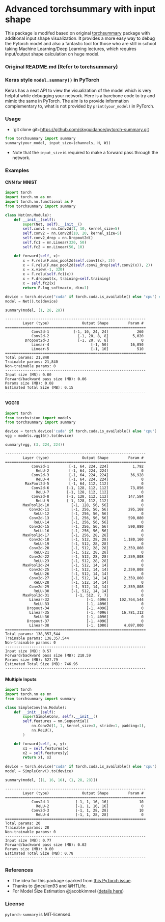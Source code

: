 # Advanced torchsummary with input shape
This package is modifed based on original [torchsummary](https://github.com/sksq96/pytorch-summary) package with additional input shape visualization. It provides a more easy way to debug the Pytorch model and also a fantastic tool for those who are still in school taking Machine Learning/Deep Learning lectures, which requires input/output shape calculation on huge model.


### Original README.md (Refer to [torchsummary](https://github.com/sksq96/pytorch-summary))
### Keras style `model.summary()` in PyTorch

Keras has a neat API to view the visualization of the model which is very helpful while debugging your network. Here is a barebone code to try and mimic the same in PyTorch. The aim is to provide information complementary to, what is not provided by `print(your_model)` in PyTorch.

### Usage

- `git clone git+https://github.com/skyguidance/pytorch-summary.git

```python
from torchsummary import summary
summary(your_model, input_size=(channels, H, W))
```

- Note that the `input_size` is required to make a forward pass through the network.

### Examples

#### CNN for MNIST


```python
import torch
import torch.nn as nn
import torch.nn.functional as F
from torchsummary import summary

class Net(nn.Module):
    def __init__(self):
        super(Net, self).__init__()
        self.conv1 = nn.Conv2d(1, 10, kernel_size=5)
        self.conv2 = nn.Conv2d(10, 20, kernel_size=5)
        self.conv2_drop = nn.Dropout2d()
        self.fc1 = nn.Linear(320, 50)
        self.fc2 = nn.Linear(50, 10)

    def forward(self, x):
        x = F.relu(F.max_pool2d(self.conv1(x), 2))
        x = F.relu(F.max_pool2d(self.conv2_drop(self.conv2(x)), 2))
        x = x.view(-1, 320)
        x = F.relu(self.fc1(x))
        x = F.dropout(x, training=self.training)
        x = self.fc2(x)
        return F.log_softmax(x, dim=1)

device = torch.device("cuda" if torch.cuda.is_available() else "cpu") # PyTorch v0.4.0
model = Net().to(device)

summary(model, (1, 28, 28))
```


```
----------------------------------------------------------------
        Layer (type)               Output Shape         Param #
================================================================
            Conv2d-1           [-1, 10, 24, 24]             260
            Conv2d-2             [-1, 20, 8, 8]           5,020
         Dropout2d-3             [-1, 20, 8, 8]               0
            Linear-4                   [-1, 50]          16,050
            Linear-5                   [-1, 10]             510
================================================================
Total params: 21,840
Trainable params: 21,840
Non-trainable params: 0
----------------------------------------------------------------
Input size (MB): 0.00
Forward/backward pass size (MB): 0.06
Params size (MB): 0.08
Estimated Total Size (MB): 0.15
----------------------------------------------------------------
```


#### VGG16


```python
import torch
from torchvision import models
from torchsummary import summary

device = torch.device('cuda' if torch.cuda.is_available() else 'cpu')
vgg = models.vgg16().to(device)

summary(vgg, (3, 224, 224))
```


```
----------------------------------------------------------------
        Layer (type)               Output Shape         Param #
================================================================
            Conv2d-1         [-1, 64, 224, 224]           1,792
              ReLU-2         [-1, 64, 224, 224]               0
            Conv2d-3         [-1, 64, 224, 224]          36,928
              ReLU-4         [-1, 64, 224, 224]               0
         MaxPool2d-5         [-1, 64, 112, 112]               0
            Conv2d-6        [-1, 128, 112, 112]          73,856
              ReLU-7        [-1, 128, 112, 112]               0
            Conv2d-8        [-1, 128, 112, 112]         147,584
              ReLU-9        [-1, 128, 112, 112]               0
        MaxPool2d-10          [-1, 128, 56, 56]               0
           Conv2d-11          [-1, 256, 56, 56]         295,168
             ReLU-12          [-1, 256, 56, 56]               0
           Conv2d-13          [-1, 256, 56, 56]         590,080
             ReLU-14          [-1, 256, 56, 56]               0
           Conv2d-15          [-1, 256, 56, 56]         590,080
             ReLU-16          [-1, 256, 56, 56]               0
        MaxPool2d-17          [-1, 256, 28, 28]               0
           Conv2d-18          [-1, 512, 28, 28]       1,180,160
             ReLU-19          [-1, 512, 28, 28]               0
           Conv2d-20          [-1, 512, 28, 28]       2,359,808
             ReLU-21          [-1, 512, 28, 28]               0
           Conv2d-22          [-1, 512, 28, 28]       2,359,808
             ReLU-23          [-1, 512, 28, 28]               0
        MaxPool2d-24          [-1, 512, 14, 14]               0
           Conv2d-25          [-1, 512, 14, 14]       2,359,808
             ReLU-26          [-1, 512, 14, 14]               0
           Conv2d-27          [-1, 512, 14, 14]       2,359,808
             ReLU-28          [-1, 512, 14, 14]               0
           Conv2d-29          [-1, 512, 14, 14]       2,359,808
             ReLU-30          [-1, 512, 14, 14]               0
        MaxPool2d-31            [-1, 512, 7, 7]               0
           Linear-32                 [-1, 4096]     102,764,544
             ReLU-33                 [-1, 4096]               0
          Dropout-34                 [-1, 4096]               0
           Linear-35                 [-1, 4096]      16,781,312
             ReLU-36                 [-1, 4096]               0
          Dropout-37                 [-1, 4096]               0
           Linear-38                 [-1, 1000]       4,097,000
================================================================
Total params: 138,357,544
Trainable params: 138,357,544
Non-trainable params: 0
----------------------------------------------------------------
Input size (MB): 0.57
Forward/backward pass size (MB): 218.59
Params size (MB): 527.79
Estimated Total Size (MB): 746.96
----------------------------------------------------------------
```


#### Multiple Inputs


```python
import torch
import torch.nn as nn
from torchsummary import summary

class SimpleConv(nn.Module):
    def __init__(self):
        super(SimpleConv, self).__init__()
        self.features = nn.Sequential(
            nn.Conv2d(1, 1, kernel_size=3, stride=1, padding=1),
            nn.ReLU(),
        )

    def forward(self, x, y):
        x1 = self.features(x)
        x2 = self.features(y)
        return x1, x2
    
device = torch.device("cuda" if torch.cuda.is_available() else "cpu")
model = SimpleConv().to(device)

summary(model, [(1, 16, 16), (1, 28, 28)])
```


```
----------------------------------------------------------------
        Layer (type)               Output Shape         Param #
================================================================
            Conv2d-1            [-1, 1, 16, 16]              10
              ReLU-2            [-1, 1, 16, 16]               0
            Conv2d-3            [-1, 1, 28, 28]              10
              ReLU-4            [-1, 1, 28, 28]               0
================================================================
Total params: 20
Trainable params: 20
Non-trainable params: 0
----------------------------------------------------------------
Input size (MB): 0.77
Forward/backward pass size (MB): 0.02
Params size (MB): 0.00
Estimated Total Size (MB): 0.78
----------------------------------------------------------------
```



### References

- The idea for this package sparked from [this PyTorch issue](https://github.com/pytorch/pytorch/issues/2001).
- Thanks to @ncullen93 and @HTLife. 
- For Model Size Estimation @jacobkimmel ([details here](https://github.com/sksq96/pytorch-summary/pull/21))

### License

`pytorch-summary` is MIT-licensed.

